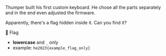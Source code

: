 Thumper built his first custom keyboard. He chose all the parts separately and in the end even adjusted the firmware.

Apparently, there's a flag hidden inside it. Can you find it?

🚩 Flag
- **lowercase** and `_` only
- example: `he2023{example_flag_only}`